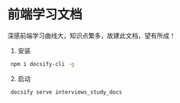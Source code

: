 # 前端学习文档

深感前端学习曲线大，知识点繁多，故建此文档，望有所成！

1.  安装

```bash
 npm i docsify-cli -g
```

2. 启动

```bash
 docsify serve interviews_study_docs
```

